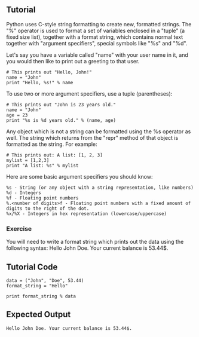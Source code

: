 Tutorial
--------

Python uses C-style string formatting to create new, formatted strings. The "%" operator is used to format a set of variables enclosed in a "tuple" (a fixed size list), together with a format string, which contains normal text together with "argument specifiers", special symbols like "%s" and "%d".

Let's say you have a variable called "name" with your user name in it, and you would then like to print out a greeting to that user.

	# This prints out "Hello, John!"
	name = "John"
	print "Hello, %s!" % name

To use two or more argument specifiers, use a tuple (parentheses):

	# This prints out "John is 23 years old."
	name = "John"
	age = 23
	print "%s is %d years old." % (name, age)

Any object which is not a string can be formatted using the %s operator as well. The string which returns from the "repr" method of that object is formatted as the string. For example:

	# This prints out: A list: [1, 2, 3]
	mylist = [1,2,3]
	print "A list: %s" % mylist

Here are some basic argument specifiers you should know:

	%s - String (or any object with a string representation, like numbers)
	%d - Integers
	%f - Floating point numbers
	%.<number of digits>f - Floating point numbers with a fixed amount of digits to the right of the dot.
	%x/%X - Integers in hex representation (lowercase/uppercase)

### Exercise

You will need to write a format string which prints out the data using the following syntax:
	Hello John Doe. Your current balance is 53.44$.

Tutorial Code
-------------

	data = ("John", "Doe", 53.44)
	format_string = "Hello"
	
	print format_string % data

Expected Output
---------------

	Hello John Doe. Your current balance is 53.44$.
